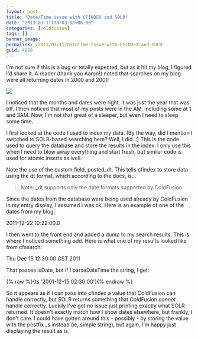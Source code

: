```yaml
---
layout: post
title: "Date/Time issue with CFINDEX and SOLR"
date: "2013-03-11T18:03:00+06:00"
categories: [coldfusion]
tags: []
banner_image: 
permalink: /2013/03/11/DateTime-issue-with-CFINDEX-and-SOLR
guid: 4878
---
```


I'm not sure if this is a bug or totally expected, but as it hit my blog, I figured I'd share it. A reader (thank you Aaron!) noted that searches on my blog were all returning dates in 2000 and 2001:
<!--more-->
<img src="https://static.raymondcamden.com/images/screenshot78.png" />

I noticed that the months and dates were right, it was just the year that was off. I then noticed that most of my posts were in the AM, including some at 1 and 3AM. Now, I'm not that great of a sleeper, but even I need to sleep some time. 

I first looked at the code I used to index my data. (By the way, did I mention I switched to SOLR-based searching here? Well, I did. :) This is the code used to query the database and store the results in the index. I only use this when I need to blow away everything and start fresh, but similar code is used for atomic inserts as well.

<script src="https://gist.github.com/cfjedimaster/5138026.js"></script>

Note the use of the custom field, posted_dt. This tells cfindex to store data using the dt format, which according to the docs, is...

<blockquote>
Note: _dt supports only the date formats supported by ColdFusion.
</blockquote>

Since the dates from the database were being used already by ColdFusion in my entry display, I assumed I was ok. Here is an example of one of the dates from my blog:

2011-12-22 10:22:00.0

I then went to the front end and added a dump to my search results. This is where I noticed something odd. Here is what one of my results looked like from cfsearch:

Thu Dec 15 12:30:00 CST 2011

That passes isDate, but if I parseDateTime the string, I get:

{% raw %}{ts '2001-12-15 02:30:00'}{% endraw %}

So it appears as if I can pass into cfindex a value that ColdFusion can handle correctly, but SOLR returns something that ColdFusion <i>cannot</i> handle correctly. Luckily I've got no issue just printing exactly what SOLR returned. It doesn't exactly match how I show dates elsewhere, but frankly, I don't care. I could have gotten around this - possibly - by storing the value with the postfix _s instead (ie, simple string), but again, I'm happy just displaying the result as is.